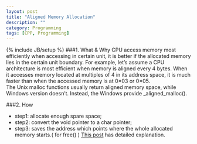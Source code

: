 ```yaml
---
layout: post
title: "Aligned Memory Allocation"
description: ""
category: Programming
tags: [CPP, Programming]
---
```

{% include JB/setup %}
###1. What & Why
CPU access memory most efficiently when accessing in certain unit, it is better if the allocated memory lies in the certain unit boundary. For example, let’s assume a CPU architecture is most efficient when memory is aligned every 4 bytes. When it accesses memory located at multiples of 4 in its address space, it is much faster than when the accessed memory is at 0×03 or 0×05.<br>
The Unix malloc functions usually return aligned memory space, while Windows version doesn’t. Instead, the Windows provide _aligned_malloc().

###2. How
+ step1: allocate enough spare space;
+ step2: convert the void pointer to a char pointer;
+ step3: saves the address which points where the whole allocated memory starts.( for free() )
[This post](http://jongampark.wordpress.com/2008/06/12/implementation-of-aligned-memory-alloc) has detailed explanation.
